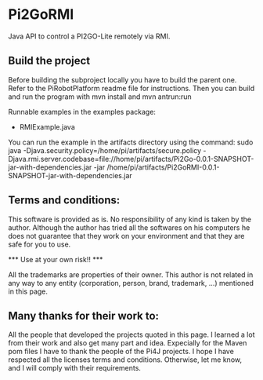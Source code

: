 # Pi2GoRMI

Java API to control a PI2GO-Lite remotely via RMI.

## Build the project
Before building the subproject locally you have to build the parent one. Refer to the PiRobotPlatform readme file for instructions.
Then you can build and run the program with mvn install and mvn antrun:run

Runnable examples in the examples package:
* RMIExample.java

You can run the example in the artifacts directory using the command:
sudo java  -Djava.security.policy=/home/pi/artifacts/secure.policy -Djava.rmi.server.codebase=file://home/pi/artifacts/Pi2Go-0.0.1-SNAPSHOT-jar-with-dependencies.jar -jar /home/pi/artifacts/Pi2GoRMI-0.0.1-SNAPSHOT-jar-with-dependencies.jar


## Terms and conditions:

This software is provided as is. No responsibility of any kind is taken by the author.
Although the author has tried all the softwares on his computers he does not guarantee that they work on your environment and that they are safe for you to use.

*** Use at your own risk!! ***

All the trademarks are properties of their owner.
This author is not related in any way to any entity (corporation, person, brand, trademark, …) mentioned in this page.

## Many thanks for their work to:
All the people that developed the projects quoted in this page. I learned a lot from their work and also get many part and idea.
Expecially for the Maven pom files I have to thank the people of the Pi4J projects.
I hope I have respected all the licenses terms and conditions. Otherwise, let me know, and I will comply with their requirements.


